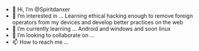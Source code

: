 - 👋 Hi, I’m @Spiritdanxer
- 👀 I’m interested in ...
Learning ethical hacking enough to remove foreign operators from my devices and develop better practices on the web
- 🌱 I’m currently learning ...
Android and windows and soon linux
- 💞️ I’m looking to collaborate on ...
- 📫 How to reach me ...

<!---
Spiritdanxer/Spiritdanxer is a ✨ special ✨ repository because its `README.md` (this file) appears on your GitHub profile.
You can click the Preview link to take a look at your changes.
--->
